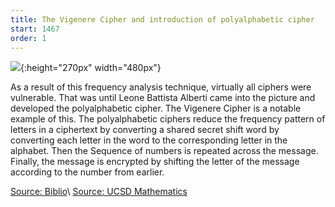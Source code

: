 ```yaml
---
title: The Vigenere Cipher and introduction of polyalphabetic cipher
start: 1467 
order: 1
---
```


![](https://d18l82el6cdm1i.cloudfront.net/image_optimizer/997c2bba1ecf29be6672e66e0f7da1bd75e9c648.png){:height="270px" width="480px"}

As a result of this frequency analysis technique, virtually all ciphers were vulnerable. That was until Leone Battista Alberti came into the picture and developed the polyalphabetic cipher. The Vigenere Cipher is a notable example of this.
The polyalphabetic ciphers reduce the frequency pattern of letters in a ciphertext by converting a shared secret shift word by converting each letter in the word to the corresponding letter in the alphabet. Then the Sequence of numbers is repeated across the message. Finally, the message is encrypted by shifting the letter of the message according to the number from earlier.

[Source: Biblio](https://www.biblio.com/blog/2014/11/renaissance-codes-ciphers-exhibition-folger/#)\\
[Source: UCSD Mathematics](http://math.ucsd.edu/~crypto/java/EARLYCIPHERS/Monoalphabetic.html)

